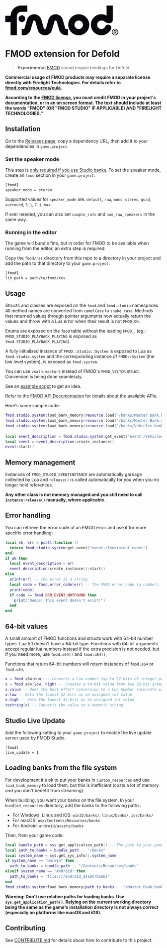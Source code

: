 ![fmod](./docs/fmod_logo.png)

# FMOD extension for Defold

> **Experimental** [FMOD] sound engine bindings for Defold

**Commercial usage of FMOD products may require a separate license directly with
Firelight Technologies. For details refer to [fmod.com/resources/eula][fmod-license].**

**According to the [FMOD license][fmod-license], you must credit FMOD in your
project's documentation, or in an on screen format. The text should include at
least the words "FMOD" (OR "FMOD STUDIO" IF APPLICABLE) AND "FIRELIGHT TECHNOLOGIES."**

[fmod-license]: https://fmod.com/resources/eula

## Installation

Go to the [Releases page](https://github.com/dapetcu21/defold-fmod/releases),
copy a dependency URL, then add it to your dependencies in `game.project`.

### Set the speaker mode

This step is [only required if you use Studio banks][set_software_format].
To set the speaker mode, create an `fmod` section in your `game.project`:

```
[fmod]
speaker_mode = stereo
```

Supported values for `speaker_mode` are: `default`, `raw`, `mono`, `stereo`,
`quad`, `surround`, `5.1`, `7.1`, `max`.

If ever needed, you can also set `sample_rate` and `num_raw_speakers` in the same way.

### Running in the editor

The game will bundle fine, but in order for FMOD to be available when running
from the editor, an extra step is required.

Copy the `fmod/res` directory from this repo to a directory in your project
and add the path to that directory to your `game.project`:

```
[fmod]
lib_path = path/to/fmod/res
```

## Usage

Structs and classes are exposed on the `fmod` and `fmod.studio` namespaces. All
method names are converted from `camelCase` to `snake_case`. Methods that
returned values through pointer arguments now actually return the values and
throw with a Lua error when their result is not `FMOD_OK`.

Enums are exposed on the `fmod` table without the leading `FMOD_`.
(eg.: `FMOD_STUDIO_PLAYBACK_PLAYING` is exposed as `fmod.STUDIO_PLAYBACK_PLAYING`)

A fully initialised instance of `FMOD::Studio::System` is exposed to Lua as
`fmod.studio.system` and the corresponding instance of
`FMOD::System` (the low level system), is exposed as `fmod.system`.

You can use `vmath.vector3` instead of FMOD's `FMOD_VECTOR` struct. Conversion
is being done seamlessly.

See an [example script][example] to get an idea.

Refer to the [FMOD API Documentation] for details about the available APIs.

Here's some sample code:

```lua
fmod.studio.system:load_bank_memory(resource.load("/banks/Master Bank.bank"), fmod.STUDIO_LOAD_BANK_NORMAL)
fmod.studio.system:load_bank_memory(resource.load("/banks/Master Bank.strings.bank"), fmod.STUDIO_LOAD_BANK_NORMAL)
fmod.studio.system:load_bank_memory(resource.load("/banks/Vehicles.bank"), fmod.STUDIO_LOAD_BANK_NORMAL)

local event_description = fmod.studio.system:get_event("event:/Vehicles/Basic Engine")
local event = event_description:create_instance()
event:start()
```

## Memory management

Instances of `FMOD_STUDIO_EVENTINSTANCE` are automatically garbage collected by
Lua and `release()` is called automatically for you when you no longer hold
references.

**Any other class is not memory managed and you still need to call `instance:release()`
manually, where applicable.**

## Error handling

You can retrieve the error code of an FMOD error and use it for more specific
error handling:

```lua
local ok, err = pcall(function ()
  return fmod.studio.system:get_event("event:/Inexistent event")
end)
if ok then
  local event_description = err
  event_description:create_instance():start()
else
  print(err) -- The error is a string
  local code = fmod.error_code[err] -- The FMOD error code (a number).
  print(code)
  if code == fmod.ERR_EVENT_NOTFOUND then
    print("Ooops! This event doesn't exist!")
  end
end
```

## 64-bit values

A small amount of FMOD functions and structs work with 64-bit number types.
Lua 5.1 doesn't have a 64-bit type. Functions with 64-bit arguments accept
regular lua numbers instead if the extra precision is not needed, but if you
need more, use `fmod.s64()` and `fmod.u64()`,

Functions that return 64-bit numbers will return instances of `fmod.s64` or `fmod.u64`.

```lua
x = fmod.s64(num) -- Converts a Lua number (up to 52 bits of integer precision) to a 64-bit value
x = fmod.s64(low, high) -- Creates a 64-bit value from two 32-bit integers
x.value -- Does the best-effort conversion to a Lua number (accurate within 52 bits of precision)
x.low -- Gets the lowest 32-bits as an unsigned int value
x.high -- Gets the lowest 32-bits as an unsigned int value
tostring(x) -- Converts the value to a numeric string
```

## Studio Live Update

Add the following setting to your `game.project` to enable the live update server
used by FMOD Studio.

```
[fmod]
live_update = 1
```

## Loading banks from the file system

For development it's ok to put your banks in `custom_resources` and use
`load_bank_memory` to load them, but this is inefficient (costs a lot of memory
and you don't benefit from streaming).

When building, you want your banks on the file system. In your
`bundled_resources` directory, add the banks to the following paths:

* For Windows, Linux and iOS: `win32/banks/`, `linux/banks/`, `ios/banks/`
* For macOS: `osx/Contents/Resources/banks`
* For Android: `android/assets/banks`

Then, from your game code:

```lua
local bundle_path = sys.get_application_path() -- The path to your game's directory
local path_to_banks = bundle_path .. "/banks"
local system_name = sys.get_sys_info().system_name
if system_name == "Darwin" then
  path_to_banks = bundle_path .. "/Contents/Resources/banks"
elseif system_name == "Android" then
  path_to_banks = "file:///android_asset/banks"
end
fmod.studio.system:load_bank_memory(path_to_banks .. "/Master Bank.bank", fmod.STUDIO_LOAD_BANK_NORMAL)
```

**Warning: Don't use relative paths for loading banks. Use `sys.get_application_path()`. Relying on the current working directory being the same as the game's installation directory is not always correct (especially on platforms like macOS and iOS).**

## Contributing

See [CONTRIBUTE.md](./CONTRIBUTE.md) for details about how to contribute to this project.

[example]: ./main/main.script
[FMOD]: https://fmod.com
[FMOD API Documentation]: https://www.fmod.com/resources/documentation-api?version=2.0&page=content/generated/studio_api.html
[bundle_resources]: https://www.defold.com/manuals/project-settings/#_project
[set_software_format]: https://www.fmod.org/docs/content/generated/FMOD_System_SetSoftwareFormat.html
